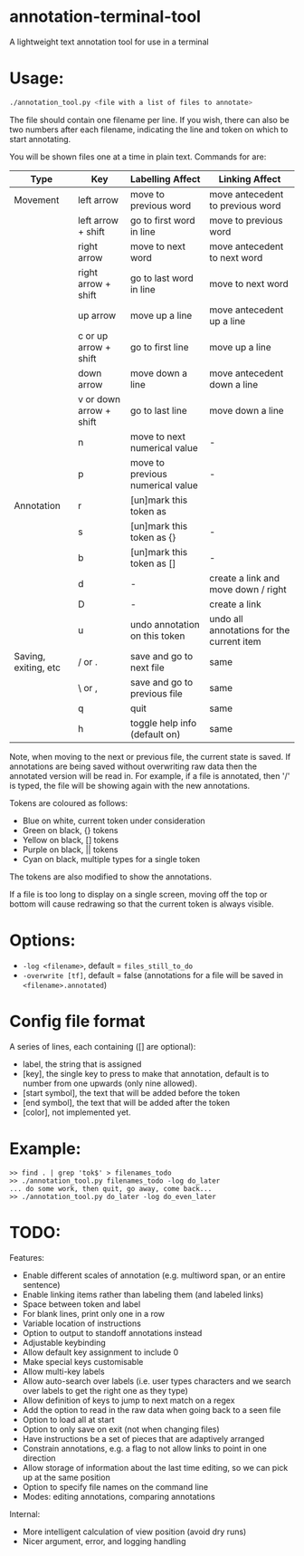 # annotation-terminal-tool

A lightweight text annotation tool for use in a terminal

# Usage:

```sh
./annotation_tool.py <file with a list of files to annotate>
```

The file should contain one filename per line.
If you wish, there can also be two numbers after each filename, indicating the line and token on which to start annotating.

You will be shown files one at a time in plain text. Commands for are:

Type                 | Key                     | Labelling Affect                 | Linking Affect
-------------------- | ----------------------- | -------------------------------- | ---------------------
Movement             | left arrow              | move to previous word            | move antecedent to previous word
                     | left arrow + shift      | go to first word in line         | move to previous word
                     | right arrow             | move to next word                | move antecedent to next word
                     | right arrow + shift     | go to last word in line          | move to next word
                     | up arrow                | move up a line                   | move antecedent up a line
                     | c or up arrow + shift   | go to first line                 | move up a line
                     | down arrow              | move down a line                 | move antecedent down a line
                     | v or down arrow + shift | go to last line                  | move down a line
                     | n                       | move to next numerical value     | -
                     | p                       | move to previous numerical value | -
Annotation           | r                       | [un]mark this token as ||        | -
                     | s                       | [un]mark this token as {}        | -
                     | b                       | [un]mark this token as []        | -
                     | d                       | -                                | create a link and move down / right
                     | D                       | -                                | create a link
                     | u                       | undo annotation on this token    | undo all annotations for the current item
Saving, exiting, etc | / or .                  | save and go to next file         | same
                     | \ or ,                  | save and go to previous file     | same
                     | q                       | quit                             | same
                     | h                       | toggle help info (default on)    | same

Note, when moving to the next or previous file, the current state is saved.
If annotations are being saved without overwriting raw data then the annotated version will be read in.
For example, if a file is annotated, then '/\' is typed, the file will be showing again with the new annotations.


Tokens are coloured as follows:

 - Blue on white, current token under consideration
 - Green on black, {} tokens
 - Yellow on black, [] tokens
 - Purple on black, || tokens
 - Cyan on black, multiple types for a single token

The tokens are also modified to show the annotations.

If a file is too long to display on a single screen, moving off the top or
bottom will cause redrawing so that the current token is always visible.

# Options:

 - `-log <filename>`, default = `files_still_to_do`
 - `-overwrite [tf]`, default = false (annotations for a file will be saved in `<filename>.annotated`)

# Config file format

A series of lines, each containing ([] are optional):

 - label, the string that is assigned
 - [key], the single key to press to make that annotation, default is to
 	 number from one upwards (only nine allowed).
 - [start symbol], the text that will be added before the token
 - [end symbol], the text that will be added after the token
 - [color], not implemented yet.

# Example:

```
>> find . | grep 'tok$' > filenames_todo
>> ./annotation_tool.py filenames_todo -log do_later
... do some work, then quit, go away, come back...
>> ./annotation_tool.py do_later -log do_even_later
```

# TODO:

Features:
 - Enable different scales of annotation (e.g. multiword span, or an entire sentence)
 - Enable linking items rather than labeling them (and labeled links)
 - Space between token and label
 - For blank lines, print only one in a row
 - Variable location of instructions
 - Option to output to standoff annotations instead
 - Adjustable keybinding
 - Allow default key assignment to include 0
 - Make special keys customisable
 - Allow multi-key labels
 - Allow auto-search over labels (i.e. user types characters and we search over labels to get the right one as they type)
 - Allow definition of keys to jump to next match on a regex
 - Add the option to read in the raw data when going back to a seen file
 - Option to load all at start
 - Option to only save on exit (not when changing files)
 - Have instructions be a set of pieces that are adaptively arranged
 - Constrain annotations, e.g. a flag to not allow links to point in one direction
 - Allow storage of information about the last time editing, so we can pick up at the same position
 - Option to specify file names on the command line
 - Modes: editing annotations, comparing annotations

Internal:
 - More intelligent calculation of view position (avoid dry runs)
 - Nicer argument, error, and logging handling
